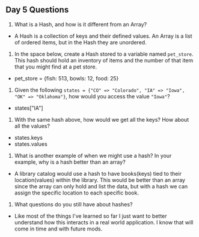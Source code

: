 ## Day 5 Questions

1. What is a Hash, and how is it different from an Array?
 * A Hash is a collection of keys and their defined values. An Array is a list of ordered items, but in the Hash they are unordered.

1. In the space below, create a Hash stored to a variable named `pet_store`.  This hash should hold an inventory of items and the number of that item that you might find at a pet store.
 * pet_store = {fish: 513, bowls: 12, food: 25}

1. Given the following `states = {"CO" => "Colorado", "IA" => "Iowa", "OK" => "Oklahoma"}`, how would you access the value `"Iowa"`?
 * states["IA"]

1. With the same hash above, how would we get all the keys?  How about all the values?
 * states.keys
 * states.values

1. What is another example of when we might use a hash?  In your example, why is a hash better than an array?
 * A library catalog would use a hash to have books(keys) tied to their location(values) within the library. This would be better than an array since the array can only hold and list the data, but with a hash we can assign the specific location to each specific book.

1. What questions do you still have about hashes?
 * Like most of the things I've learned so far I just want to better understand how this interacts in a real world application. I know that will come in time and with future mods.
